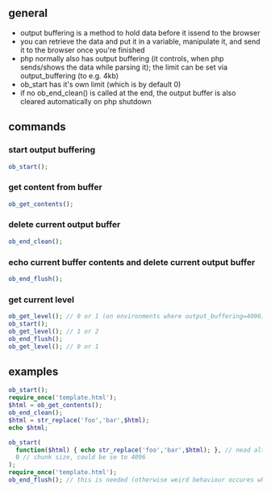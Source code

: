 ## general
- output buffering is a method to hold data before it issend to the browser
- you can retrieve the data and put it in a variable, manipulate it, and send it to the browser once you're finished
- php normally also has output buffering (it controls, when php sends/shows the data while parsing it); the limit can be set via output_buffering  (to e.g. 4kb)
- ob_start has it's own limit (which is by default 0)
- if no ob_end_clean() is called at the end, the output buffer is also cleared automatically on php shutdown

## commands

### start output buffering
```php
ob_start();
```

### get content from buffer
```php
ob_get_contents();
```

### delete current output buffer
```php
ob_end_clean();
```

### echo current buffer contents and delete current output buffer
```php
ob_end_flush();
```

### get current level
```php
ob_get_level(); // 0 or 1 (on environments where output_buffering=4096)
ob_start();
ob_get_level(); // 1 or 2
ob_end_flush();
ob_get_level(); // 0 or 1
```

## examples
```php
ob_start();
require_once('template.html');
$html = ob_get_contents();
ob_end_clean();
$html = str_replace('foo','bar',$html);
echo $html;
```

```php
ob_start(
  function($html) { echo str_replace('foo','bar',$html); }, // nead alternative to ob_get_contents()
  0 // chunk size, could be se to 4096
);
require_once('template.html');
ob_end_flush(); // this is needed (otherwise weird behaviour occures when using multiple output buffers etc.)
```